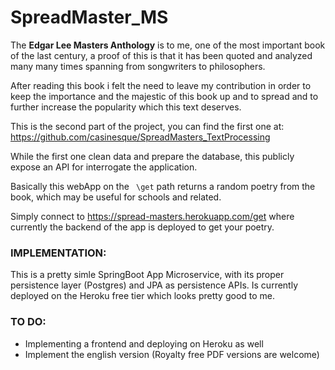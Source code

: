 # SpreadMaster_MS
The **Edgar Lee Masters Anthology** is to me, one of the most important book of the last century, a proof of this is that it has been quoted and analyzed many many times spanning from songwriters to philosophers.

After reading this book i felt the need to leave my contribution in order to keep the importance and the majestic of this book up and to spread and to further increase the popularity which this text deserves.

This is the second part of the project, you can find the first one at: https://github.com/casinesque/SpreadMasters_TextProcessing

While the first one clean data and prepare the database, this publicly expose an API for interrogate the application.

Basically this webApp on the ``` \get``` path returns a random poetry from the book, which may be useful for schools and related.

Simply connect to https://spread-masters.herokuapp.com/get where currently the backend of the app is deployed to get your poetry.

### IMPLEMENTATION:
This is a pretty simle SpringBoot App Microservice, with its proper persistence layer (Postgres) and JPA as persistence APIs.
Is currently deployed on the Heroku free tier which looks pretty good to me.

### TO DO:
* Implementing a frontend and deploying on Heroku as well
* Implement the english version (Royalty free PDF versions are welcome)  
